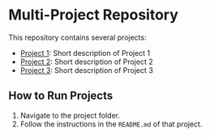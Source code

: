 # Multi-Project Repository

This repository contains several projects:

- [Project 1](./project1): Short description of Project 1
- [Project 2](./project2): Short description of Project 2
- [Project 3](./project3): Short description of Project 3

## How to Run Projects
1. Navigate to the project folder.
2. Follow the instructions in the `README.md` of that project.
